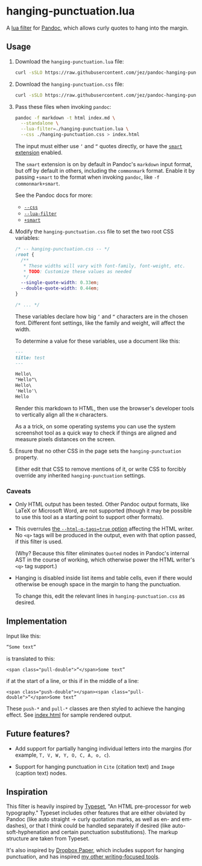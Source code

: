 # hanging-punctuation.lua

A [lua filter] for [Pandoc], which allows curly quotes to hang into the margin.

[lua filter]: https://pandoc.org/lua-filters.html
[Pandoc]: https://pandoc.org

## Usage

1.  Download the `hanging-punctuation.lua` file:

    ```bash
    curl -sSLO https://raw.githubusercontent.com/jez/pandoc-hanging-punctuation/refs/heads/master/hanging-punctuation.lua
    ```

1.  Download the `hanging-punctuation.css` file:

    ```bash
    curl -sSLO https://raw.githubusercontent.com/jez/pandoc-hanging-punctuation/refs/heads/master/hanging-punctuation.css
    ```

1.  Pass these files when invoking `pandoc`:

    ```bash
    pandoc -f markdown -t html index.md \
      --standalone \
      --lua-filter=./hanging-punctuation.lua \
      --css ./hanging-punctuation.css > index.html
    ```

    The input must either use `‘` and `“` quotes directly, or have the [`smart`
    extension][smart] enabled.

    The `smart` extension is on by default in Pandoc's `markdown` input format,
    but off by default in others, including the `commonmark` format. Enable it by
    passing `+smart` to the format when invoking `pandoc`, like `-f
    commonmark+smart`.

    See the Pandoc docs for more:

    - [`--css`](https://pandoc.org/MANUAL.html#option--css)
    - [`--lua-filter`](https://pandoc.org/MANUAL.html#option--lua-filter)
    - [`+smart`][smart]

1.  Modify the `hanging-punctuation.css` file to set the two root CSS variables:

    ```css
    /* -- hanging-punctuation.css -- */
    :root {
      /**
       * These widths will vary with font-family, font-weight, etc.
       * TODO: Customize these values as needed
       */
      --single-quote-width: 0.33em;
      --double-quote-width: 0.44em;
    }

    /* ... */
    ```

    These variables declare how big `‘` and `“` characters are in the chosen
    font. Different font settings, like the family and weight, will affect the
    width.

    To determine a value for these variables, use a document like this:

    ```md
    ---
    title: test
    ---

    Hello\
    "Hello"\
    Hello\
    'Hello'\
    Hello
    ```

    Render this markdown to HTML, then use the browser's developer tools to
    vertically align all the `H` characters.

    As a a trick, on some operating systems you can use the system screenshot
    tool as a quick way to check if things are aligned and measure pixels
    distances on the screen.

1.  Ensure that no other CSS in the page sets the `hanging-punctuation`
    property.

    Either edit that CSS to remove mentions of it, or write CSS to forcibly
    override any inherited `hanging-punctuation` settings.

### Caveats

- Only HTML output has been tested. Other Pandoc output formats, like LaTeX or
  Microsoft Word, are not supported (though it may be possible to use this tool
  as a starting point to support other formats).

- This overrules [the `--html-q-tags=true` option][q-tags] affecting the HTML
  writer. No `<q>` tags will be produced in the output, even with that option
  passed, if this filter is used.

  (Why? Because this filter eliminates `Quoted` nodes in Pandoc's internal AST
  in the course of working, which otherwise power the HTML writer's `<q>` tag
  support.)

- Hanging is disabled inside list items and table cells, even if there would
  otherwise be enough space in the margin to hang the punctuation.

  To change this, edit the relevant lines in `hanging-punctuation.css` as
  desired.

## Implementation

Input like this:

```markdown
“Some text”
```

is translated to this:

```
<span class="pull-double">“</span>Some text”
```

if at the start of a line, or this if in the middle of a line:

```
<span class="push-double"></span><span class="pull-double">“</span>Some text”
```

These `push-*` and `pull-*` classes are then styled to achieve the hanging
effect. See [index.html](index.html) for sample rendered output.

## Future features?

- Add support for partially hanging individual letters into the margins (for
  example, `T, V, W, Y, O, C, A, o, c`).

- Support for hanging punctuation in `Cite` (citation text) and `Image` (caption
  text) nodes.


## Inspiration

This filter is heavily inspired by [Typeset], "An HTML pre-processor for web
typography." Typeset includes other features that are either obviated by Pandoc
(like auto straight → curly quotation marks, as well as en- and em-dashes), or
that I think could be handled separately if desired (like auto-soft-hyphenation
and certain punctuation substitutions). The markup structure are taken from
Typeset.

It's also inspired by [Dropbox Paper], which includes support for hanging
punctuation, and has inspired [my other writing-focused tools][pandoc-css].

<!-- TODO(jez) InDesign, some sort of doc for the idea of hanging punctuation,
LaTeX? -->

[Typeset]: https://typeset.lllllllllllllllll.com/
[Dropbox Paper]: https://paper.dropbox.com/
[pandoc-css]: https://jez.io/pandoc-markdown-css-theme/
[q-tags]: https://pandoc.org/MANUAL.html#option--html-q-tags[
[smart]: https://pandoc.org/MANUAL.html#extension-smart

